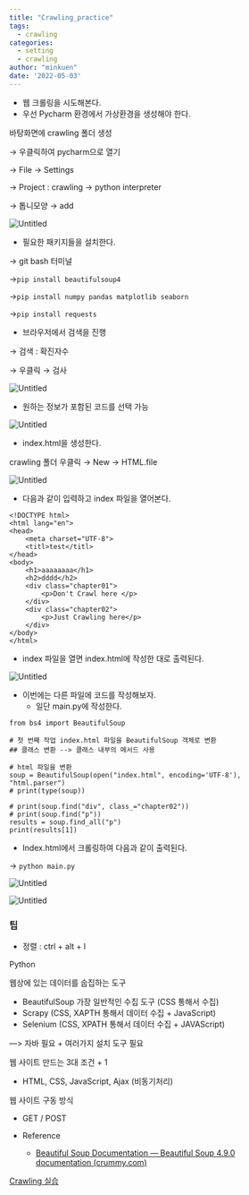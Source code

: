 ```yaml
---
title: "Crawling_practice"
tags:
  - crawling
categories:
  - setting
  - crawling
author: "minkuen"
date: '2022-05-03'
---
```



- 웹 크롤링을 시도해본다.
- 우선 Pycharm 환경에서 가상환경을 생성해야 한다.

바탕화면에 crawling 폴더 생성

→ 우클릭하여 pycharm으로 열기

→ File → Settings

→ Project : crawling → python interpreter

→ 톱니모양 → add

![Untitled](/images/Crawling_practice0/Untitled.png)

- 필요한 패키지들을 설치한다.

→ git bash 터미널

→`pip install beautifulsoup4`

→`pip install numpy pandas matplotlib seaborn`

→`pip install requests`

- 브라우저에서 검색을 진행

→ 검색 : 확진자수

→ 우클릭 → 검사

![Untitled](/images/Crawling_practice0/Untitled%201.png)

- 원하는 정보가 포함된 코드를 선택 가능

![Untitled](/images/Crawling_practice0/Untitled%202.png)

- index.html을 생성한다.

crawling 폴더 우클릭 → New → HTML.file

![Untitled](/images/Crawling_practice0/Untitled%203.png)

- 다음과 같이 입력하고 index 파일을 열어본다.

```
<!DOCTYPE html>
<html lang="en">
<head>
    <meta charset="UTF-8">
    <titl>test</titl>
</head>
<body>
    <h1>aaaaaaaa</h1>
    <h2>dddd</h2>
    <div class="chapter01">
        <p>Don't Crawl here </p>
    </div>
    <div class="chapter02">
        <p>Just Crawling here</p>
    </div>
</body>
</html>
```

- index 파일을 열면 index.html에 작성한 대로 출력된다.

![Untitled](/images/Crawling_practice0/Untitled%204.png)

- 이번에는 다른 파일에 코드를 작성해보자.
    - 일단 main.py에 작성한다.

```
from bs4 import BeautifulSoup

# 첫 번째 작업 index.html 파일을 BeautifulSoup 객체로 변환
## 클래스 변환 --> 클래스 내부의 메서드 사용

# html 파일을 변환
soup = BeautifulSoup(open("index.html", encoding='UTF-8'), "html.parser")
# print(type(soup))

# print(soup.find("div", class_="chapter02"))
# print(soup.find("p"))
results = soup.find_all("p")
print(results[1])
```

- Index.html에서 크롤링하여 다음과 같이 출력된다.

→ `python main.py`

![Untitled](/images/Crawling_practice0/Untitled%205.png)

![Untitled](/images/Crawling_practice0/Untitled%206.png)

### 팁

- 정렬 : ctrl + alt + l

Python

웹상에 있는 데이터를 숩집하는 도구

- BeautifulSoup 가장 일반적인 수집 도구 (CSS 통해서 수집)
- Scrapy (CSS, XAPTH 통해서 데이터 수집 + JavaScript)
- Selenium (CSS, XPATH 통해서 데이터 수집 + JAVAScript)

—> 자바 필요 + 여러가지 설치 도구 필요

웹 사이트 만드는 3대 조건 + 1

- HTML, CSS, JavaScript, Ajax (비동기처리)

웹 사이트 구동 방식

- GET / POST

- Reference
    - [Beautiful Soup Documentation — Beautiful Soup 4.9.0 documentation (crummy.com)](https://www.crummy.com/software/BeautifulSoup/bs4/doc/#installing-beautiful-soup)

[Crawling 실습](https://www.notion.so/Crawling-6bb1358155b54b478339f3d93d77037e)